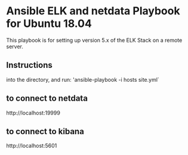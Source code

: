 # Ansible ELK and netdata Playbook for Ubuntu 18.04
This playbook is for setting up version 5.x of the ELK Stack on a remote server. 
 ## Instructions
into the directory, and run:
 'ansible-playbook -i hosts site.yml`
 ## to connect to netdata
 http://localhost:19999
 ## to connect to kibana
 http://localhost:5601

[site.yml]: https://github.com/charles1964/jupiter.git
